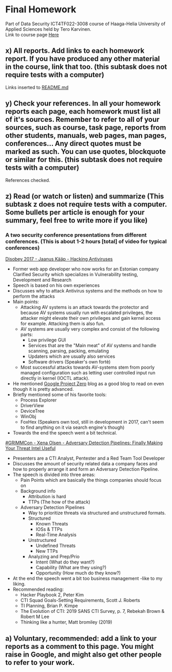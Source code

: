 # Final Homework

Part of Data Security ICT4TF022-3008 course of Haaga-Helia University of Applied Sciences held by Tero Karvinen.  
Link to course page [Here](https://terokarvinen.com/2021/data-security-2022p3-ict4tf022-3008/)
  

##  x) All reports. Add links to each homework report. If you have produced any other material in the course, link that too. (this subtask does not require tests with a computer)

Links inserted to [README.md](../README.md)  
  
## y) Check your references. In all your homework reports each page, each homework must list all of it's sources. Remember to refer to all of your sources, such as course, task page, reports from other students, manuals, web pages, man pages, conferences... Any direct quotes must be marked as such. You can use quotes, blockquote or similar for this. (this subtask does not require tests with a computer)
  
References checked. 

## z) Read (or watch or listen) and summarize (This subtask z does not require tests with a computer. Some bullets per article is enough for your summary, feel free to write more if you like)  
  
### A two security conference presentations from different conferences. (This is about 1-2 hours \[total\] of video for typical conferences)  

[Disobey 2017 - Jaanus Kääp - Hacking Antiviruses](https://www.youtube.com/watch?v=YHbDB9CPz1w )
  
* Former web app developer who now works for an Estonian company Clarified Security which specializes in Vulnerability testing, Development and Research 
* Speech is based on his own experiences  
* Discusses why to attack Antivirus systems and the methods on how to perform the attacks  
* Main points:  
    - Attacking AV systems is an attack towards the protector and because AV systems usually run with escalated privileges, the attacker might elevate their own privileges and gain kernel access for example. Attacking them is also fun.  
    - AV systems are usually very complex and consist of the following parts:  
        + Low privilege GUI
        + Services that are the "Main meat" of AV systems and handle scanning, parsing, packing, emulating
        + Updaters which are usually also services 
        + Software drivers (Speaker's own fortè)
    - Most successful attacks towards AV-systems stem from poorly managed configuration such as letting user controlled input run directly in kernel (IOCTL attack).
* He mentioned [Google Project Zero](https://googleprojectzero.blogspot.com/) blog as a good blog to read on  even though it is pretty advanced.
* Briefly mentioned some of his favorite tools:
    - Process Explorer
    - DriverView
    - DeviceTree
    - WinObj
    - FoxHex (Speakers own tool, still in development in 2017, can't seem to find anything on it via search engine's though)
* Towards the end the speech went a bit technical.   
  
[#GRIMMCon - Xena Olsen - Adversary Detection Pipelines: Finally Making Your Threat Intel Useful](ttps://www.youtube.com/watch?v=qJMwwvdkKOM)  

* Presenters are a CTI Analyst, Pentester and a Red Team Tool Developer
* Discusses the amount of security related data a company faces and how to properly arrange it and form an Adversary Detection Pipeline.  
* The speech is divided into three areas:
    - Pain Points which are basically the things companies should focus on
    - Background info
        + Attribution is hard
        + TTPs (The how of the attack)
    - Adversary Detection Pipelines
        + Way to prioritize threats via structured and unstructured formats.
        + Structured 
            * Known Threats
            * IOSs & TTPs
            * Real-Time Analysis
        + Unstructured
            * Undefined Threats
            * New TTPs
        + Analyzing and Prep/Prio
            * Intent (What do they want?) 
            * Capability (What are they using?)
            * Opportunity (How much do they know?)
* At the end the speech went a bit too business management -like to my liking.
* Recommended reading:
    * Hacker Playbook 2, Peter Kim
    * CTI Squad Goals-Setting Requirements, Scott J. Roberts
    * TI Planning, Brian P. Kimpe
    * The Evolution of CTI: 2019 SANS CTI Survey, p. 7, Rebekah Brown & Robert M Lee
    * Thinking like a hunter, Matt bromiley (2019)

## a) Voluntary, recommended: add a link to your reports as a comment to this page. You might raise in Google, and might also get other people to refer to your work.